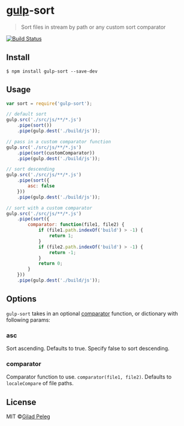 # [gulp](https://github.com/wearefractal/gulp)-sort
> Sort files in stream by path or any custom sort comparator

[![Build Status](http://img.shields.io/travis/pgilad/gulp-sort/master.svg?style=flat)](https://travis-ci.org/pgilad/gulp-sort)

## Install

`$ npm install gulp-sort --save-dev`

## Usage

```js
var sort = require('gulp-sort');

// default sort
gulp.src('./src/js/**/*.js')
    .pipe(sort())
    .pipe(gulp.dest('./build/js'));

// pass in a custom comparator function
gulp.src('./src/js/**/*.js')
    .pipe(sort(customComparator))
    .pipe(gulp.dest('./build/js'));

// sort descending
gulp.src('./src/js/**/*.js')
    .pipe(sort({
        asc: false
    }))
    .pipe(gulp.dest('./build/js'));

// sort with a custom comparator
gulp.src('./src/js/**/*.js')
    .pipe(sort({
        comparator: function(file1, file2) {
            if (file1.path.indexOf('build') > -1) {
                return 1;
            }
            if (file2.path.indexOf('build') > -1) {
                return -1;
            }
            return 0;
        }
    }))
    .pipe(gulp.dest('./build/js'));
```

## Options

`gulp-sort` takes in an optional [comparator](#comparator) function, or dictionary with following params:

### asc

Sort ascending. Defaults to true. Specify false to sort descending.

### comparator

Comparator function to use. `comparator(file1, file2)`. Defaults to `localeCompare` of file paths.

## License

MIT ©[Gilad Peleg](http://giladpeleg.com)
